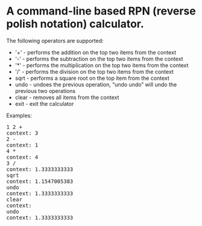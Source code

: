 # A command-line based RPN (reverse polish notation) calculator.

The following operators are supported:
*   '+'   - performs the addition on the top two items from the context
*   '-'   - performs the subtraction on the top two items from the context
*   '*'   - performs the multiplication on the top two items from the context
*   '/'   - performs the division on the top two items from the context
*   sqrt  - performs a square root on the top item from the context
*   undo  - undoes the previous operation, “undo undo” will undo the previous two operations
*   clear - removes all items from the context
*   exit  - exit the calculator

Examples:
<pre>
1 2 +
context: 3
2 -
context: 1
4 *
context: 4
3 /
context: 1.3333333333
sqrt
context: 1.1547005383
undo
context: 1.3333333333
clear
context:
undo
context: 1.3333333333
</pre>
